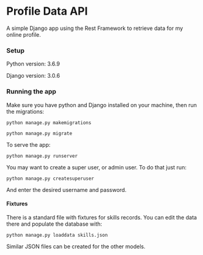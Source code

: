 # Profile Data API

A simple Django app using the Rest Framework to retrieve data for my online profile.

### Setup

Python version: 3.6.9

Django version: 3.0.6

### Running the app

Make sure you have python and Django installed on your machine, then run the migrations:

`python manage.py makemigrations`

`python manage.py migrate`

To serve the app:

`python manage.py runserver`

You may want to create a super user, or admin user. To do that just run:

`python manage.py createsuperuser`

And enter the desired username and password.

#### Fixtures

There is a standard file with fixtures for skills records. You can edit the data there and populate the database with:

`python manage.py loaddata skills.json`

Similar JSON files can be created for the other models.
